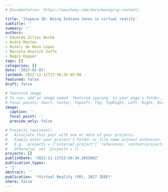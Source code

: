 ```yaml
---
# Documentation: https://wowchemy.com/docs/managing-content/

title: 'Itapeva 3D: Being Indiana Jones in virtual reality'
subtitle: ''
summary: ''
authors:
- Eduardo Zilles Borba
- Andre Montes
- Roseli de Deus Lopes
- Marcelo Knorich Zuffo
- Regis Kopper
tags: []
categories: []
date: '2017-01-01'
lastmod: 2022-11-11T17:56:35-05:00
featured: false
draft: false

# Featured image
# To use, add an image named `featured.jpg/png` to your page's folder.
# Focal points: Smart, Center, TopLeft, Top, TopRight, Left, Right, BottomLeft, Bottom, BottomRight.
image:
  caption: ''
  focal_point: ''
  preview_only: false

# Projects (optional).
#   Associate this post with one or more of your projects.
#   Simply enter your project's folder or file name without extension.
#   E.g. `projects = ["internal-project"]` references `content/project/deep-learning/index.md`.
#   Otherwise, set `projects = []`.
projects: []
publishDate: '2022-11-11T22:56:34.265509Z'
publication_types:
- '1'
abstract: ''
publication: '*Virtual Reality (VR), 2017 IEEE*'
share: false
---
```

